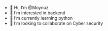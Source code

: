 - 👋 Hi, I’m @Moynuz
- 👀 I’m interested in backend
- 🌱 I’m currently learning python
- 💞️ I’m looking to collaborate on Cyber security
